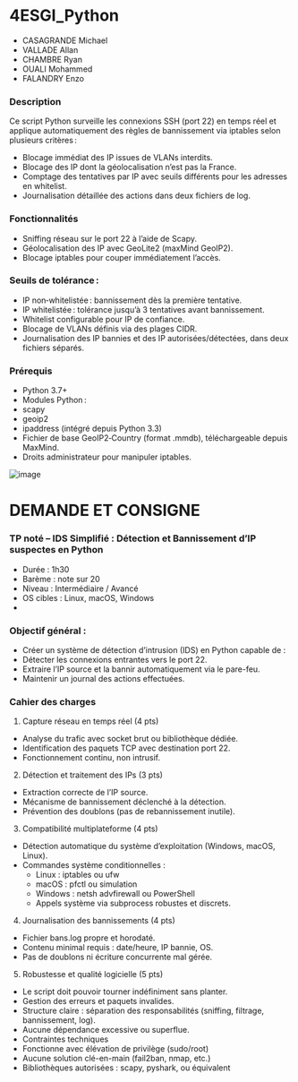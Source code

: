 # 4ESGI_Python

- CASAGRANDE Michael
- VALLADE Allan
- CHAMBRE Ryan
- OUALI Mohammed
- FALANDRY Enzo

### Description
Ce script Python surveille les connexions SSH (port 22) en temps réel et applique automatiquement des règles de bannissement via iptables selon plusieurs critères :
- Blocage immédiat des IP issues de VLANs interdits.
- Blocage des IP dont la géolocalisation n’est pas la France.
- Comptage des tentatives par IP avec seuils différents pour les adresses en whitelist.
- Journalisation détaillée des actions dans deux fichiers de log.

### Fonctionnalités
- Sniffing réseau sur le port 22 à l’aide de Scapy.
- Géolocalisation des IP avec GeoLite2 (maxMind GeoIP2).
- Blocage iptables pour couper immédiatement l’accès.

### Seuils de tolérance :
- IP non‑whitelistée : bannissement dès la première tentative.
- IP whitelistée : tolérance jusqu’à 3 tentatives avant bannissement.
- Whitelist configurable pour IP de confiance.
- Blocage de VLANs définis via des plages CIDR.
- Journalisation des IP bannies et des IP autorisées/détectées, dans deux fichiers séparés.

### Prérequis
- Python 3.7+
- Modules Python :
- scapy
- geoip2
- ipaddress (intégré depuis Python 3.3)
- Fichier de base GeoIP2‑Country (format .mmdb), téléchargeable depuis MaxMind.
- Droits administrateur pour manipuler iptables.
  
![image](https://github.com/user-attachments/assets/6f05b7c2-f528-4eac-b43b-d4da8f77f34f)

# DEMANDE ET CONSIGNE

### TP noté – IDS Simplifié : Détection et Bannissement d’IP suspectes en Python
- Durée : 1h30
- Barème : note sur 20
- Niveau : Intermédiaire / Avancé
- OS cibles : Linux, macOS, Windows
- 
### Objectif général :
- Créer un système de détection d’intrusion (IDS) en Python capable de :
- Détecter les connexions entrantes vers le port 22.
- Extraire l’IP source et la bannir automatiquement via le pare-feu.
- Maintenir un journal des actions effectuées.

### Cahier des charges
1. Capture réseau en temps réel (4 pts)
- Analyse du trafic avec socket brut ou bibliothèque dédiée.
- Identification des paquets TCP avec destination port 22.
- Fonctionnement continu, non intrusif.
2. Détection et traitement des IPs (3 pts)
- Extraction correcte de l’IP source.
- Mécanisme de bannissement déclenché à la détection.
- Prévention des doublons (pas de rebannissement inutile).
3. Compatibilité multiplateforme (4 pts)
- Détection automatique du système d’exploitation (Windows, macOS, Linux).
- Commandes système conditionnelles :
  - Linux : iptables ou ufw
  - macOS : pfctl ou simulation
  - Windows : netsh advfirewall ou PowerShell
  - Appels système via subprocess robustes et discrets.
4. Journalisation des bannissements (4 pts)
- Fichier bans.log propre et horodaté.
- Contenu minimal requis : date/heure, IP bannie, OS.
- Pas de doublons ni écriture concurrente mal gérée.
5. Robustesse et qualité logicielle (5 pts)
- Le script doit pouvoir tourner indéfiniment sans planter.
- Gestion des erreurs et paquets invalides.
- Structure claire : séparation des responsabilités (sniffing, filtrage, bannissement, log).
- Aucune dépendance excessive ou superflue.
- Contraintes techniques
- Fonctionne avec élévation de privilège (sudo/root)
- Aucune solution clé-en-main (fail2ban, nmap, etc.)
- Bibliothèques autorisées : scapy, pyshark, ou équivalent
